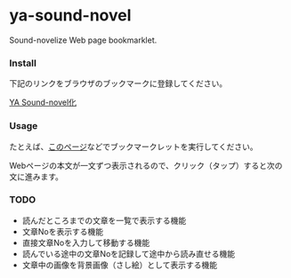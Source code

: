 ya-sound-novel
==============

Sound-novelize Web page bookmarklet.

### Install

下記のリンクをブラウザのブックマークに登録してください。

<p><a href="javascript:(function()%7B(function(d)%7Bvar s%3Dd.createElement(%27script%27)%3Bs.src%3D%27https://raw.github.com/noriaki/ya-sound-novel/0.0.1/init.js%27%3Bd.getElementsByTagName(%27head%27)%5B0%5D.appendChild(s)%3B%7D)(document)%3B%7D)()%3B">YA Sound-novel化</a></p>

### Usage

たとえば、[このページ](http://newclassic.jp/archives/4200 "TwitterとSquareの創業者、ジャック・ドーシーとは誰か？ | THE NEW CLASSIC")などでブックマークレットを実行してください。

Webページの本文が一文ずつ表示されるので、クリック（タップ）すると次の文に進みます。

### TODO

- 読んだところまでの文章を一覧で表示する機能
- 文章Noを表示する機能
- 直接文章Noを入力して移動する機能
- 読んでいる途中の文章Noを記録して途中から読み直せる機能
- 文章中の画像を背景画像（さし絵）として表示する機能

